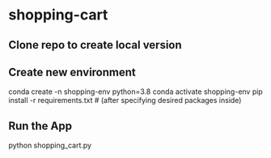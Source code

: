 # shopping-cart

## Clone repo to create local version

## Create new environment
conda create -n shopping-env python=3.8 
conda activate shopping-env
pip install -r requirements.txt # (after specifying desired packages inside) 

## Run the App
python shopping_cart.py